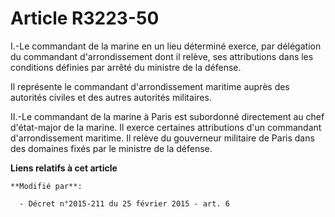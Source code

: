 # Article R3223-50

I.-Le commandant de la marine en un lieu déterminé exerce, par délégation du commandant d'arrondissement dont il relève, ses
attributions dans les conditions définies par arrêté du ministre de la défense. 

Il représente le commandant d'arrondissement maritime auprès des autorités civiles et des autres autorités militaires. 

II.-Le commandant de la marine à Paris est subordonné directement au chef d'état-major de la marine. Il exerce certaines
attributions d'un commandant d'arrondissement maritime. Il relève          du gouverneur militaire de Paris dans des domaines
fixés par le ministre de la défense.

**Liens relatifs à cet article**

	**Modifié par**:

	  - Décret n°2015-211 du 25 février 2015 - art. 6
